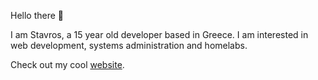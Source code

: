 Hello there 👋

I am Stavros, a 15 year old developer based in Greece. I am interested in web development, systems administration and homelabs. 

Check out my cool [website](https://doesmycode.work).
